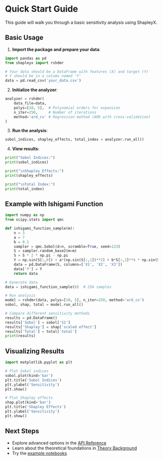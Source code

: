 # Quick Start Guide

This guide will walk you through a basic sensitivity analysis using ShapleyX.

## Basic Usage

1. **Import the package and prepare your data**:
```python
import pandas as pd
from shapleyx import rshdmr

# Your data should be a DataFrame with features (X) and target (Y)
# Y should be in a column named 'Y'
data = pd.read_csv('your_data.csv')
```

2. **Initialize the analyzer**:
```python
analyzer = rshdmr(
    data_file=data,
    polys=[10, 5],  # Polynomial orders for expansion
    n_iter=250,     # Number of iterations
    method='ard_cv' # Regression method (ARD with cross-validation)
)
```

3. **Run the analysis**:
```python
sobol_indices, shapley_effects, total_index = analyzer.run_all()
```

4. **View results**:
```python
print("Sobol Indices:")
print(sobol_indices)

print("\nShapley Effects:")
print(shapley_effects)

print("\nTotal Index:")
print(total_index)
```

## Example with Ishigami Function

```python
import numpy as np
from scipy.stats import qmc

def ishigami_function_sample(m):
    n = 3
    a = 7
    b = 0.1
    sampler = qmc.Sobol(d=n, scramble=True, seed=123)
    S = sampler.random_base2(m=m)
    S = S * 2 * np.pi - np.pi
    Y = np.sin(S[:,0]) + a*(np.sin(S[:,1])**2) + b*S[:,2]**4 * np.sin(S[:,0])
    data = pd.DataFrame(S, columns=['X1', 'X2', 'X3'])
    data['Y'] = Y
    return data

# Generate data
data = ishigami_function_sample(8)  # 256 samples

# Run analysis
model = rshdmr(data, polys=[10, 5], n_iter=250, method='ard_cv')
sobol, shap, total = model.run_all()

# Compare different sensitivity methods
results = pd.DataFrame()
results['Sobol'] = sobol['S1']
results['Shapley'] = shap['scaled effect']
results['Total'] = total['total']
print(results)
```

## Visualizing Results

```python
import matplotlib.pyplot as plt

# Plot Sobol indices
sobol.plot(kind='bar')
plt.title('Sobol Indices')
plt.ylabel('Sensitivity')
plt.show()

# Plot Shapley effects
shap.plot(kind='bar')
plt.title('Shapley Effects')
plt.ylabel('Sensitivity')
plt.show()
```

## Next Steps
- Explore advanced options in the [API Reference](api.md)
- Learn about the theoretical foundations in [Theory Background](theory.md)
- Try the [example notebooks](../Examples/)
